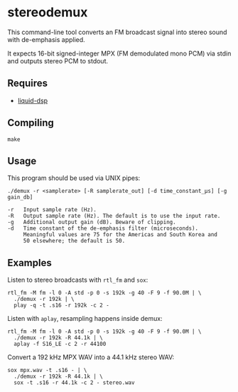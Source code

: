# stereodemux

This command-line tool converts an FM broadcast signal into stereo sound with de-emphasis applied.

It expects 16-bit signed-integer MPX (FM demodulated mono PCM) via stdin and outputs stereo PCM to stdout.

## Requires

* [liquid-dsp](https://github.com/jgaeddert/liquid-dsp)

## Compiling

    make

## Usage

This program should be used via UNIX pipes:

    ./demux -r <samplerate> [-R samplerate_out] [-d time_constant_μs] [-g gain_db]

    -r   Input sample rate (Hz).
    -R   Output sample rate (Hz). The default is to use the input rate.
    -g   Additional output gain (dB). Beware of clipping.
    -d   Time constant of the de-emphasis filter (microseconds).
         Meaningful values are 75 for the Americas and South Korea and
         50 elsewhere; the default is 50.

## Examples

Listen to stereo broadcasts with `rtl_fm` and `sox`:

    rtl_fm -M fm -l 0 -A std -p 0 -s 192k -g 40 -F 9 -f 90.0M | \
      ./demux -r 192k | \
      play -q -t .s16 -r 192k -c 2 -

Listen with `aplay`, resampling happens inside demux:

    rtl_fm -M fm -l 0 -A std -p 0 -s 192k -g 40 -F 9 -f 90.0M | \
      ./demux -r 192k -R 44.1k | \
      aplay -f S16_LE -c 2 -r 44100

Convert a 192 kHz MPX WAV into a 44.1 kHz stereo WAV:

    sox mpx.wav -t .s16 - | \
      ./demux -r 192k -R 44.1k | \
      sox -t .s16 -r 44.1k -c 2 - stereo.wav
